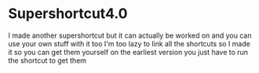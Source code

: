 # Supershortcut4.0
I made another supershortcut but it can actually be worked on and you can use your own stuff with it too
I'm too lazy to link all the shortcuts so I made it so you can get them yourself
on the earliest version you just have to run the shortcut to get them
